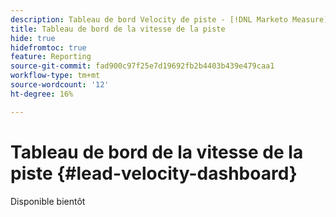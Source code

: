 ```yaml
---
description: Tableau de bord Velocity de piste - [!DNL Marketo Measure] - Produit
title: Tableau de bord de la vitesse de la piste
hide: true
hidefromtoc: true
feature: Reporting
source-git-commit: fad900c97f25e7d19692fb2b4403b439e479caa1
workflow-type: tm+mt
source-wordcount: '12'
ht-degree: 16%

---
```


# Tableau de bord de la vitesse de la piste {#lead-velocity-dashboard}

Disponible bientôt
